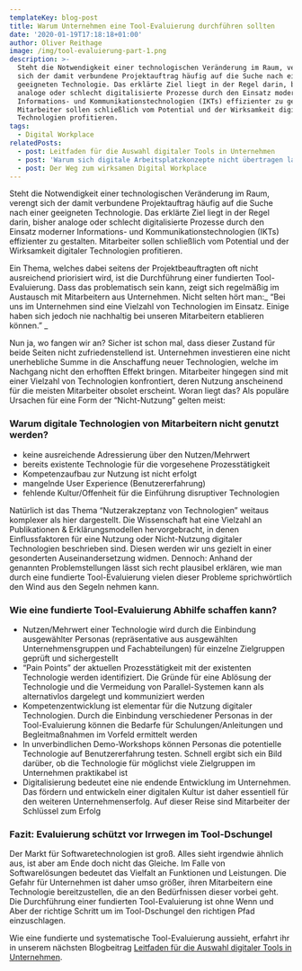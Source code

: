 ```yaml
---
templateKey: blog-post
title: Warum Unternehmen eine Tool-Evaluierung durchführen sollten
date: '2020-01-19T17:18:18+01:00'
author: Oliver Reithage
image: /img/tool-evaluierung-part-1.png
description: >-
  Steht die Notwendigkeit einer technologischen Veränderung im Raum, verengt
  sich der damit verbundene Projektauftrag häufig auf die Suche nach einer
  geeigneten Technologie. Das erklärte Ziel liegt in der Regel darin, bisher
  analoge oder schlecht digitalisierte Prozesse durch den Einsatz moderner
  Informations- und Kommunikationstechnologien (IKTs) effizienter zu gestalten.
  Mitarbeiter sollen schließlich vom Potential und der Wirksamkeit digitaler
  Technologien profitieren. 
tags:
  - Digital Workplace
relatedPosts:
  - post: Leitfaden für die Auswahl digitaler Tools in Unternehmen
  - post: 'Warum sich digitale Arbeitsplatzkonzepte nicht übertragen lassen '
  - post: Der Weg zum wirksamen Digital Workplace
---
```

Steht die Notwendigkeit einer technologischen Veränderung im Raum, verengt sich der damit verbundene Projektauftrag häufig auf die Suche nach einer geeigneten Technologie. Das erklärte Ziel liegt in der Regel darin, bisher analoge oder schlecht digitalisierte Prozesse durch den Einsatz moderner Informations- und Kommunikationstechnologien (IKTs) effizienter zu gestalten. Mitarbeiter sollen schließlich vom Potential und der Wirksamkeit digitaler Technologien profitieren. 

Ein Thema, welches dabei seitens der Projektbeauftragten oft nicht ausreichend priorisiert wird, ist die Durchführung einer fundierten Tool-Evaluierung. Dass das problematisch sein kann, zeigt sich regelmäßig im Austausch mit Mitarbeitern aus Unternehmen. Nicht selten hört man:_ “Bei uns im Unternehmen sind eine Vielzahl von Technologien im Einsatz. Einige haben sich jedoch nie nachhaltig bei unseren Mitarbeitern etablieren können.” _

Nun ja, wo fangen wir an? Sicher ist schon mal, dass dieser Zustand für beide Seiten nicht zufriedenstellend ist. Unternehmen investieren eine nicht unerhebliche Summe in die Anschaffung neuer Technologien, welche im Nachgang nicht den erhofften Effekt bringen. Mitarbeiter hingegen sind mit einer Vielzahl von Technologien konfrontiert, deren Nutzung anscheinend für die meisten Mitarbeiter obsolet erscheint. Woran liegt das? Als populäre Ursachen für eine Form der “Nicht-Nutzung” gelten meist:  

### Warum digitale Technologien von Mitarbeitern nicht genutzt werden?

* keine ausreichende Adressierung über den Nutzen/Mehrwert 
* bereits existente Technologie für die vorgesehene Prozesstätigkeit 
* Kompetenzaufbau zur Nutzung ist nicht erfolgt
* mangelnde User Experience (Benutzererfahrung)
* fehlende Kultur/Offenheit für die Einführung disruptiver Technologien 

Natürlich ist das Thema “Nutzerakzeptanz von Technologien” weitaus  komplexer als hier dargestellt. Die Wissenschaft hat eine Vielzahl an Publikationen & Erklärungsmodellen hervorgebracht, in denen Einflussfaktoren für eine Nutzung oder Nicht-Nutzung digitaler Technologien beschrieben sind. Diesen werden wir uns gezielt in einer gesonderten Auseinandersetzung widmen. Dennoch: Anhand der genannten Problemstellungen lässt sich recht plausibel erklären, wie man durch eine fundierte Tool-Evaluierung vielen dieser Probleme sprichwörtlich den Wind aus den Segeln nehmen kann. 

### Wie eine fundierte Tool-Evaluierung Abhilfe schaffen kann?

* Nutzen/Mehrwert einer Technologie wird durch die Einbindung ausgewählter Personas (repräsentative aus ausgewählten Unternehmensgruppen und Fachabteilungen) für einzelne Zielgruppen geprüft und sichergestellt 
* “Pain Points” der aktuellen Prozesstätigkeit mit der existenten Technologie werden identifiziert. Die Gründe für eine Ablösung der Technologie und die Vermeidung von Parallel-Systemen kann als alternativlos dargelegt und kommuniziert werden
* Kompetenzentwicklung ist elementar für die Nutzung digitaler Technologien. Durch die Einbindung verschiedener Personas in der Tool-Evaluierung können die Bedarfe für Schulungen/Anleitungen und Begleitmaßnahmen im Vorfeld ermittelt werden
* In unverbindlichen Demo-Workshops können Personas die potentielle Technologie auf Benutzererfahrung testen. Schnell ergibt sich ein Bild darüber, ob die Technologie für möglichst viele Zielgruppen im Unternehmen praktikabel ist  
* Digitalisierung bedeutet eine nie endende Entwicklung im Unternehmen. Das fördern und entwickeln einer digitalen Kultur ist daher essentiell für den weiteren Unternehmenserfolg. Auf dieser Reise sind Mitarbeiter der Schlüssel zum Erfolg 

### Fazit: Evaluierung schützt vor Irrwegen im Tool-Dschungel

Der Markt für Softwaretechnologien ist groß. Alles sieht irgendwie ähnlich aus, ist aber am Ende doch nicht das Gleiche. Im Falle von Softwarelösungen bedeutet das Vielfalt an Funktionen und Leistungen. Die Gefahr für Unternehmen ist daher umso größer, ihren Mitarbeitern eine Technologie bereitzustellen, die an den Bedürfnissen dieser vorbei geht. Die Durchführung einer fundierten Tool-Evaluierung ist ohne Wenn und Aber der richtige Schritt um im Tool-Dschungel den richtigen Pfad einzuschlagen. 

Wie eine fundierte und systematische Tool-Evaluierung aussieht, erfahrt ihr in unserem nächsten Blogbeitrag [Leitfaden für die Auswahl digitaler Tools in Unternehmen](https://www.realexperts.de/blog/2020-01-19-leitfaden-f%C3%BCr-die-auswahl-digitaler-tools-in-unternehmen/).
